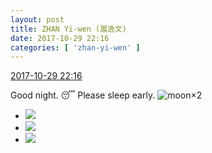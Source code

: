 ```yaml
---
layout: post
title: ZHAN Yi-wen (展逸文)
date: 2017-10-29 22:16
categories: [ 'zhan-yi-wen' ]
---
```


<div class="weibo-info">
  <a href="http://weibo.com/6108090526/FsF7fz1Nl">2017-10-29 22:16</a>
</div>

Good night. 😴 Please sleep early. ![moon](http://img.t.sinajs.cn/t4/appstyle/expression/ext/normal/b9/moon.gif)×2

<!-- more -->

<ul class="weibo-pic-list-1">
  <li class="weibo-pic">
    <a href="http://wx2.sinaimg.cn/mw690/006FmVn8gy1fkzh684e48j30ku0kuq4g.jpg"><img src="http://wx2.sinaimg.cn/thumb150/006FmVn8gy1fkzh684e48j30ku0kuq4g.jpg" /></a>
  </li>
  <li class="weibo-pic">
    <a href="http://wx2.sinaimg.cn/mw690/006FmVn8gy1fkzh68oi59j30ku0kuzm0.jpg"><img src="http://wx2.sinaimg.cn/thumb150/006FmVn8gy1fkzh68oi59j30ku0kuzm0.jpg" /></a>
  </li>
  <li class="weibo-pic">
    <a href="http://wx3.sinaimg.cn/mw690/006FmVn8gy1fkzh673tm2j30ku0ku406.jpg"><img src="http://wx3.sinaimg.cn/thumb150/006FmVn8gy1fkzh673tm2j30ku0ku406.jpg" /></a>
  </li>
</ul>
